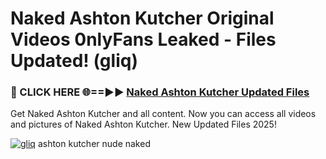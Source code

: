 # Naked Ashton Kutcher Original Videos 0nlyFans Leaked - Files Updated! (gliq)

<h3>🔴 CLICK HERE 🌐==►► <a href="https://tinyurl.com/yckcrads" rel="nofollow">Naked Ashton Kutcher Updated Files</a></h3>

Get Naked Ashton Kutcher and all content. Now you can access all videos and pictures of Naked Ashton Kutcher. New Updated Files 2025!

[![gliq](https://i.imgur.com/hpKpOFt.gif)](https://tinyurl.com/yckcrads)
ashton kutcher nude naked